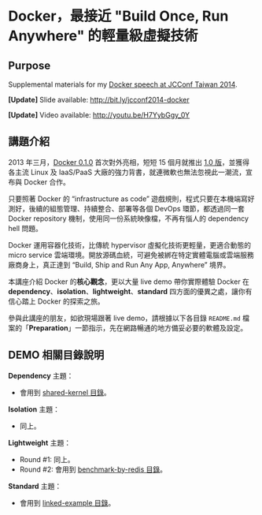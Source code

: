 Docker，最接近 "Build Once, Run Anywhere" 的輕量級虛擬技術
=========================

## Purpose

Supplemental materials for my [Docker speech at JCConf Taiwan 2014](http://jcconf.tw/2014/docker-most-write-once-run-anywhere.html).

**[Update]** Slide available: http://bit.ly/jcconf2014-docker

**[Update]** Video available: http://youtu.be/H7YybGgy_0Y


## 講題介紹

2013 年三月，[Docker 0.1.0](https://github.com/docker/docker/tree/v0.1.0) 首次對外亮相，短短 15 個月就推出 [1.0 版](https://github.com/docker/docker/tree/v1.0.0)，並獲得各主流 Linux 及 IaaS/PaaS 大廠的強力背書，就連微軟也無法忽視此一潮流，宣布與 Docker 合作。

只要照著 Docker 的 “infrastructure as code” 遊戲規則，程式只要在本機端寫好測好，後續的組態管理、持續整合、部署等各個 DevOps 環節，都透過同一套 Docker repository 機制，使用同一份系統映像檔，不再有惱人的 dependency hell 問題。

Docker 運用容器化技術，比傳統 hypervisor 虛擬化技術更輕量，更適合動態的 micro service 雲端環境。開放源碼血統，可避免被綁在特定實體電腦或雲端服務廠商身上，真正達到 “Build, Ship and Run Any App, Anywhere” 境界。

本講座介紹 Docker 的**核心觀念**，更以大量 live demo 帶你實際體驗 Docker 在 **dependency**、**isolation**、**lightweight**、**standard** 四方面的優異之處，讓你有信心踏上 Docker 的探索之旅。


參與此講座的朋友，如欲現場跟著 live demo，請根據以下各目錄 `README.md` 檔案的「**Preparation**」一節指示，先在網路暢通的地方備妥必要的軟體及設定。



## DEMO 相關目錄說明

**Dependency** 主題：

  - 會用到 [shared-kernel 目錄](shared-kernel/)。

**Isolation** 主題：

  - 同上。

**Lightweight** 主題：

  - Round #1: 同上。
  - Round #2: 會用到 [benchmark-by-redis 目錄](benchmark-by-redis/)。


**Standard** 主題：

  - 會用到 [linked-example 目錄](linked-example/)。
